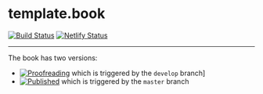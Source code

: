 # template.book

<!-- badges: start -->
[![Build Status](https://travis-ci.org/tidylab/template.book.svg?branch=master)](https://travis-ci.org/tidylab/template.book)
[![Netlify Status](https://api.netlify.com/api/v1/badges/44909e29-65a0-4e8f-ad61-2f13340215c0/deploy-status)](https://app.netlify.com/sites/template-book/deploys)
<!-- badges: end -->

---

The book has two versions:

* [![Proofreading](https://img.shields.io/badge/Book%20Version-Proofreading-blue.svg)](https://proofreading--template-book.netlify.com/) which is triggered by the `develop` branch]
* [![Published](https://img.shields.io/badge/Book%20Version-Published-brightgreen.svg)](https://template-book.netlify.com/) which is triggered by the `master` branch
